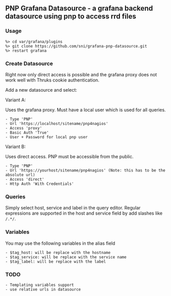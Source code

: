 ## PNP Grafana Datasource - a grafana backend datasource using pnp to access rrd files

### Usage

    %> cd var/grafana/plugins
    %> git clone https://github.com/sni/grafana-pnp-datasource.git
    %> restart grafana

### Create Datasource

Right now only direct access is possible and the grafana proxy does not work
well with Thruks cookie authentication.

Add a new datasource and select:

Variant A:

Uses the grafana proxy. Must have a local user which is used for all queries.

    - Type 'PNP'
    - Url 'https://localhost/sitename/pnp4nagios'
    - Access 'proxy'
    - Basic Auth 'True'
    - User + Password for local pnp user


Variant B:

Uses direct access. PNP must be accessible from the public.

    - Type 'PNP'
    - Url 'https://yourhost/sitename/pnp4nagios' (Note: this has to be the absolute url)
    - Access 'direct'
    - Http Auth 'With Credentials'

### Queries

Simply select host, service and label in the query editor. Regular expressions
are supported in the host and service field by add slashes like `/.*/`.


### Variables

You may use the following variables in the alias field

    - $tag_host: will be replace with the hostname
    - $tag_service: will be replace with the service name
    - $tag_label: will be replace with the label

### TODO

    - Templating variables support
    - use relative urls in datasource

